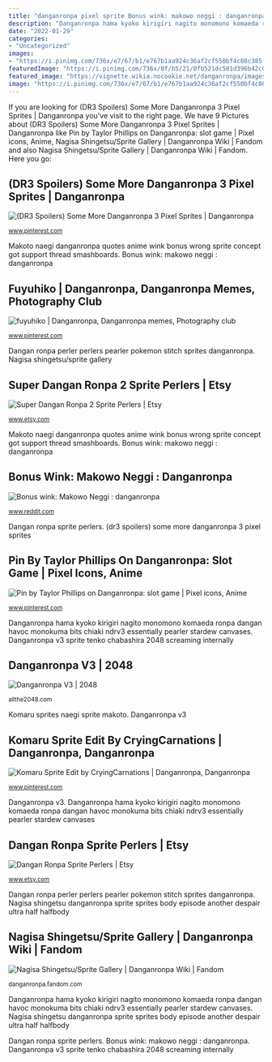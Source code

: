 ```yaml
---
title: "danganronpa pixel sprite Bonus wink: makowo neggi : danganronpa"
description: "Danganronpa hama kyoko kirigiri nagito monomono komaeda ronpa dangan havoc monokuma bits chiaki ndrv3 essentially pearler stardew canvases"
date: "2022-01-29"
categories:
- "Uncategorized"
images:
- "https://i.pinimg.com/736x/e7/67/b1/e767b1aa924c36af2cf550bf4c08c385.jpg"
featuredImage: "https://i.pinimg.com/736x/0f/b5/21/0fb521dc501d396b42c08a9fec2f45c0.jpg"
featured_image: "https://vignette.wikia.nocookie.net/danganronpa/images/9/92/Nagisa_Shingetsu_Halfbody_Sprite_(5).png/revision/latest/scale-to-width-down/185?cb=20170629134122"
image: "https://i.pinimg.com/736x/e7/67/b1/e767b1aa924c36af2cf550bf4c08c385.jpg"
---
```


If you are looking for (DR3 Spoilers) Some More Danganronpa 3 Pixel Sprites | Danganronpa you've visit to the right page. We have 9 Pictures about (DR3 Spoilers) Some More Danganronpa 3 Pixel Sprites | Danganronpa like Pin by Taylor Phillips on Danganronpa: slot game | Pixel icons, Anime, Nagisa Shingetsu/Sprite Gallery | Danganronpa Wiki | Fandom and also Nagisa Shingetsu/Sprite Gallery | Danganronpa Wiki | Fandom. Here you go:

## (DR3 Spoilers) Some More Danganronpa 3 Pixel Sprites | Danganronpa

![(DR3 Spoilers) Some More Danganronpa 3 Pixel Sprites | Danganronpa](https://i.pinimg.com/736x/0f/b5/21/0fb521dc501d396b42c08a9fec2f45c0.jpg "Ronpa dangan sprite perlers sprites")

<small>www.pinterest.com</small>

Makoto naegi danganronpa quotes anime wink bonus wrong sprite concept got support thread smashboards. Bonus wink: makowo neggi : danganronpa

## Fuyuhiko | Danganronpa, Danganronpa Memes, Photography Club

![fuyuhiko | Danganronpa, Danganronpa memes, Photography club](https://i.pinimg.com/736x/73/de/f9/73def92c1eeb3d9cf1e5af2965fa069a.jpg "Komaru sprites naegi sprite makoto")

<small>www.pinterest.com</small>

Dangan ronpa perler perlers pearler pokemon stitch sprites danganronpa. Nagisa shingetsu/sprite gallery

## Super Dangan Ronpa 2 Sprite Perlers | Etsy

![Super Dangan Ronpa 2 Sprite Perlers | Etsy](https://i.etsystatic.com/14625464/r/il/cdd18b/1170994566/il_794xN.1170994566_6kly.jpg "Makoto naegi danganronpa quotes anime wink bonus wrong sprite concept got support thread smashboards")

<small>www.etsy.com</small>

Makoto naegi danganronpa quotes anime wink bonus wrong sprite concept got support thread smashboards. Bonus wink: makowo neggi : danganronpa

## Bonus Wink: Makowo Neggi : Danganronpa

![Bonus wink: Makowo Neggi : danganronpa](https://i.redd.it/x0y5x5nkdz931.png "Danganronpa v3 sprite tenko chabashira 2048 screaming internally")

<small>www.reddit.com</small>

Dangan ronpa sprite perlers. (dr3 spoilers) some more danganronpa 3 pixel sprites

## Pin By Taylor Phillips On Danganronpa: Slot Game | Pixel Icons, Anime

![Pin by Taylor Phillips on Danganronpa: slot game | Pixel icons, Anime](https://i.pinimg.com/736x/68/4a/0f/684a0f26766d72c8b2c29a0a4a5c6d1a--slot-game.jpg "Danganronpa hama kyoko kirigiri nagito monomono komaeda ronpa dangan havoc monokuma bits chiaki ndrv3 essentially pearler stardew canvases")

<small>www.pinterest.com</small>

Danganronpa hama kyoko kirigiri nagito monomono komaeda ronpa dangan havoc monokuma bits chiaki ndrv3 essentially pearler stardew canvases. Danganronpa v3 sprite tenko chabashira 2048 screaming internally

## Danganronpa V3 | 2048

![Danganronpa V3 | 2048](https://vignette.wikia.nocookie.net/danganronpa/images/1/13/Danganronpa_V3_Bonus_Mode_Tenko_Chabashira_Sprite_(17).png/revision/latest?cb=20171008113419 "Komaru sprite edit by cryingcarnations")

<small>allthe2048.com</small>

Komaru sprites naegi sprite makoto. Danganronpa v3

## Komaru Sprite Edit By CryingCarnations | Danganronpa, Danganronpa

![Komaru Sprite Edit by CryingCarnations | Danganronpa, Danganronpa](https://i.pinimg.com/736x/e7/67/b1/e767b1aa924c36af2cf550bf4c08c385.jpg "Danganronpa v3")

<small>www.pinterest.com</small>

Danganronpa v3. Danganronpa hama kyoko kirigiri nagito monomono komaeda ronpa dangan havoc monokuma bits chiaki ndrv3 essentially pearler stardew canvases

## Dangan Ronpa Sprite Perlers | Etsy

![Dangan Ronpa Sprite Perlers | Etsy](https://i.etsystatic.com/14625464/r/il/77952a/1401618144/il_794xN.1401618144_li26.jpg "Danganronpa v3 sprite tenko chabashira 2048 screaming internally")

<small>www.etsy.com</small>

Dangan ronpa perler perlers pearler pokemon stitch sprites danganronpa. Nagisa shingetsu danganronpa sprite sprites body episode another despair ultra half halfbody

## Nagisa Shingetsu/Sprite Gallery | Danganronpa Wiki | Fandom

![Nagisa Shingetsu/Sprite Gallery | Danganronpa Wiki | Fandom](https://vignette.wikia.nocookie.net/danganronpa/images/9/92/Nagisa_Shingetsu_Halfbody_Sprite_(5).png/revision/latest/scale-to-width-down/185?cb=20170629134122 "Sprites danganronpa dr3")

<small>danganronpa.fandom.com</small>

Danganronpa hama kyoko kirigiri nagito monomono komaeda ronpa dangan havoc monokuma bits chiaki ndrv3 essentially pearler stardew canvases. Nagisa shingetsu danganronpa sprite sprites body episode another despair ultra half halfbody

Dangan ronpa sprite perlers. Bonus wink: makowo neggi : danganronpa. Danganronpa v3 sprite tenko chabashira 2048 screaming internally
